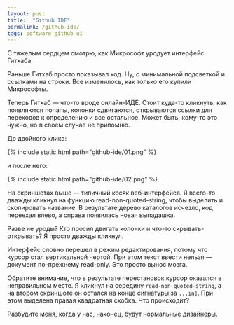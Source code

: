 ```yaml
---
layout: post
title:  "Github IDE"
permalink: /github-ide/
tags: software github ui
---
```


С тяжелым сердцем смотрю, как Микрософт уродует интерфейс Гитхаба.

Раньше Гитхаб просто показывал код. Ну, с минимальной подсветкой и ссылками на
строки. Все изменилось, как только его купили Микрософты.

Теперь Гитхаб — что-то вроде онлайн-ИДЕ. Стоит куда-то кликнуть, как появляются
попапы, колонки сдвигаются, открываются ссылки для переходов к определению и все
остальное. Может быть, кому-то это нужно, но в своем случае не припомню.

До двойного клика:

{% include static.html path="github-ide/01.png" %}

и после него:

{% include static.html path="github-ide/02.png" %}

На скриншотах выше — типичный косяк веб-интерфейса. Я всего-то дважды кликнул на
функцию read-non-quoted-string, чтобы выделить и скопировать название. В
результате дерево каталогов исчезло, код переехал влево, а справа появилась
новая выпадашка.

Разве не уроды? Кто просил двигать колонки и что-то скрывать-открывать? Я просто
дважды кликнул.

Интерфейс словно перешел в режим редактирования, потому что курсор стал
вертикальной чертой. При этом текст ввести нельзя — документ по-прежнему
read-only. Это просто вынос мозга.

Обратите внимание, что в результате перестановок курсор оказался в неправильном
месте. Я кликнул на середину `read-non-quoted-string`, а на втором скриншоте он
остался на конце сигнатуры за `...in]`. При этом выделена правая квадратная
скобка. Что происходит?

Разбудите меня, когда у нас, наконец, будут нормальные дизайнеры.
